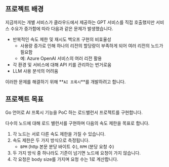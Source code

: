 
## 프로젝트 배경
지금까지는 개별 서비스가 클라우드에서 제공하는 GPT 서비스를 직접 호출했지만
서비스 수요가 증가함에 따라 다음과 같은 문제가 발생했습니다.

- 반복적인 속도 제한 및 재시도 백오프 구현의 비효율성
  - 사용량 증가로 인해 하나의 리전의 할당량이 부족하게 되어 여러 리전의 노드가 필요함
  - 예: Azure OpenAI 서비스의 여러 리전 활용
- 각 환경 및 서비스에 대해 API 키를 관리하는 번거로움
- LLM 사용 분석의 어려움

이러한 문제를 해결하기 위해 **`AI 프록시`**를 개발하려고 합니다.

## 프로젝트 목표
Go 언어로 AI 프록시 기능을 PoC 하는 로드밸런서 프로젝트를 구현합니다.

다수의 노드에 대해 로드 밸런서를 구현하며 다음의 속도 제한을 목표로 합니다.

1. 각 노드는 서로 다른 속도 제한을 가질 수 있습니다.
2. 속도 제한은 두 가지 방식으로 측정됩니다. 
    - `BPM` (http 본문 분당 바이트 수), `RPM` (분당 요청 수)
3. 두 가지 방식 중 하나라도 기준이 넘기면 노드에 요청이 가지 않습니다.
4. 각 요청은 body size를 가지며 요청 수는 1로 계산합니다.
